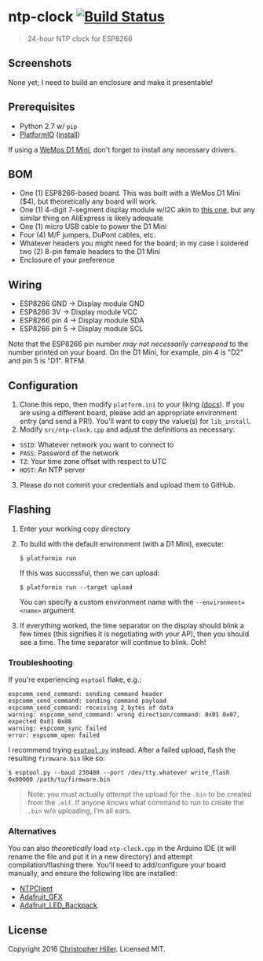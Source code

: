 # ntp-clock [![Build Status](https://travis-ci.org/boneskull/ntp-clock.svg)](https://travis-ci.org/boneskull/ntp-clock)

> 24-hour NTP clock for ESP8266

## Screenshots

None yet; I need to build an enclosure and make it presentable!

## Prerequisites

- Python 2.7 w/ `pip`
- [PlatformIO](http://platformio.org) ([install](http://platformio.org/#!/get-started))

If using a [WeMos D1 Mini](http://www.wemos.cc/wiki/doku.php?id=en:d1_mini), don't forget to install any necessary drivers.

## BOM

- One (1) ESP8266-based board.  This was built with a WeMos D1 Mini ($4), but theoretically any board will work.
- One (1) 4-digit 7-segment display module w/I2C akin to [this one](https://www.adafruit.com/products/878), but any similar thing on AliExpress is likely adequate
- One (1) micro USB cable to power the D1 Mini
- Four (4) M/F jumpers, DuPont cables, etc.
- Whatever headers you might need for the board; in my case I soldered two (2) 8-pin female headers to the D1 Mini
- Enclosure of your preference

## Wiring

- ESP8266 GND -> Display module GND
- ESP8266 3V -> Display module VCC
- ESP8266 pin 4 -> Display module SDA
- ESP8266 pin 5 -> Display module SCL

Note that the ESP8266 pin number *may not necessarily correspond* to the number printed on your board.  On the D1 Mini, for example, pin 4 is "D2" and pin 5 is "D1".  RTFM.

## Configuration

1.  Clone this repo, then modify `platform.ini` to your liking ([docs](http://docs.platformio.org/en/latest/projectconf.html)).  If you are using a different board, please add an appropriate environment entry (and send a PR!).  You'll want to copy the value(s) for `lib_install`.
2.  Modify `src/ntp-clock.cpp` and adjust the definitions as necessary:

  - `SSID`: Whatever network you want to connect to
  - `PASS`: Password of the network
  - `TZ`: Your time zone offset with respect to UTC
  - `HOST`: An NTP server
  
3.   Please do not commit your credentials and upload them to GitHub.

## Flashing

1. Enter your working copy directory
2. To build with the default environment (with a D1 Mini), execute:

    ```shell
    $ platformio run
    ```

    If this was successful, then we can upload:

    ```shell
    $ platformio run --target upload
    ```

    You can specify a custom environment name with the `--environment=<name>` argument.
4. If everything worked, the time separator on the display should blink a few times (this signifies it is negotiating with your AP), then you should see a time.  The time separator will continue to blink.  Ooh!

### Troubleshooting

If you're experiencing `esptool` flake, e.g.:

```
espcomm_send_command: sending command header
espcomm_send_command: sending command payload
espcomm_send_command: receiving 2 bytes of data
warning: espcomm_send_command: wrong direction/command: 0x01 0x07, expected 0x01 0x08
warning: espcomm_sync failed
error: espcomm_open failed
```

I recommend trying [`esptool.py`](https://github.com/themadinventor/esptool) instead.  After a failed upload, flash the resulting `firmware.bin` like so:

```shell
$ esptool.py --baud 230400 --port /dev/tty.whatever write_flash 0x00000 /path/to/firmware.bin
```

> Note: you must actually *attempt* the upload for the `.bin` to be created from the `.elf`.  If anyone knows what command to run to create the `.bin` w/o uploading, I'm all ears.

### Alternatives

You can also *theoretically* load `ntp-clock.cpp` in the Arduino IDE (it will rename the file and put it in a new directory) and attempt compilation/flashing there.  You'll need to add/configure your board manually, and ensure the following libs are installed:

  - [NTPClient](https://github.com/FWeinb/NTPClient)
  - [Adafruit_GFX](https://github.com/adafruit/Adafruit_GFX)
  - [Adafruit_LED_Backpack](https://github.com/adafruit/Adafruit_LED_Backpack)
  
## License

Copyright 2016 [Christopher Hiller](https://boneskull.com).  Licensed MIT.
